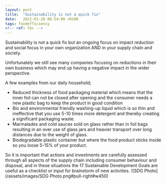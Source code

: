 ```yaml
---
layout: post
title:  "Sustainability is not a quick fix"
date:   2021-01-20 06:54:00 +0100
tags: foodefficiency
<!-- ref: tbc -->
---
```

Sustainability is not a quick fix but an ongoing focus on impact reduction and social focus in your own organization AND in your supply chain and society.

Unfortunately we still see many companies focusing on reductions in their own business which may end up having a negative impact in the wider perspective.

A few examples from our daily household;
* Reduced thickness of food packaging material which means that the inner foil can not be closed after opening and the consumer needs a new plastic bag to keep the product in good condition
* Bio and environmental friendly washing-up liquid which is so thin and ineffective that you use 5-10 times more detergent and thereby creating a significant packaging waste.
* Marmalades and cold sauces sold on glass rather than in foil bags resulting in an over use of glass jars and heavier transport over long distances due to the weight of glass.
* Biodegradable plastic container but where the food product sticks inside so you loose 5-15% of your product.

So it is important that actions and investments are carefully assessed through all aspects of the supply chain including consumer behaviour and disposal, and in these situations the 17 Sustainable Development Goals are useful as a checklist or input for brainstorm of new activities.
![SDG Photo](/assets/images/SDG Photo.png#pull-right#w450)
